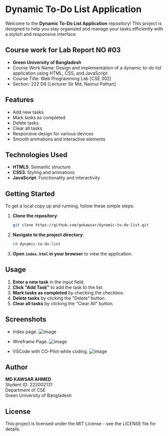 # Dynamic To-Do List Application
Welcome to the **Dynamic To-Do List Application** repository! This project is designed to help you stay organized and manage your tasks efficiently with a stylish and responsive interface.

## Course work for Lab Report NO #03
- **Green University of Bangladesh**
- Course Work Name: Design and implementation of a dynamic to-do list application using HTML, CSS, and JavaScript.
- Course Title: 	Web Programming Lab [CSE 302]                  
- Section: 222 D8 [Lecturer Sir Md. Naimul Pathan] 



## Features

- Add new tasks
- Mark tasks as completed
- Delete tasks
- Clear all tasks
- Responsive design for various devices
- Smooth animations and interactive elements

## Technologies Used

- **HTML5**: Semantic structure
- **CSS3**: Styling and animations
- **JavaScript**: Functionality and interactivity

## Getting Started

To get a local copy up and running, follow these simple steps:

1. **Clone the repository**:
    ```bash
    git clone https://github.com/gokawsar/dynamic-to-do-list.git
    ```

2. **Navigate to the project directory**:
    ```bash
    cd dynamic-to-do-list
    ```

3. **Open `index.html` in your browser** to view the application.

## Usage

1. **Enter a new task** in the input field.
2. **Click "Add Task"** to add the task to the list.
3. **Mark tasks as completed** by checking the checkbox.
4. **Delete tasks** by clicking the "Delete" button.
5. **Clear all tasks** by clicking the "Clear All" button.

## Screenshots

- Index page.
![image](https://github.com/user-attachments/assets/3e7775e4-6974-489b-8e86-d39c8e993679)

- Wireframe Page.
![image](https://github.com/user-attachments/assets/50dc4e87-681b-405c-a84c-ee6fc045a371)

- VSCode with CO-Pilot while coding.
![image](https://github.com/user-attachments/assets/90921614-696f-44b1-87ad-7cc5eadaf3aa)

## Author

**MD KAWSAR AHMED**  
Student ID: 222002131  
Department of CSE  
Green University of Bangladesh

## License

This project is licensed under the MIT License - see the LICENSE file for details.
